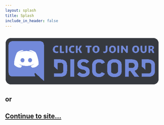 ```yaml
---
layout: splash
title: Splash
include_in_header: false
---
```


## [![Click here to join the Discord!](/assets/appstore.png)](https://discord.com/invite/Fa4BdBvg2c)

## or

## [Continue to site...](https://elli-tt.github.io)